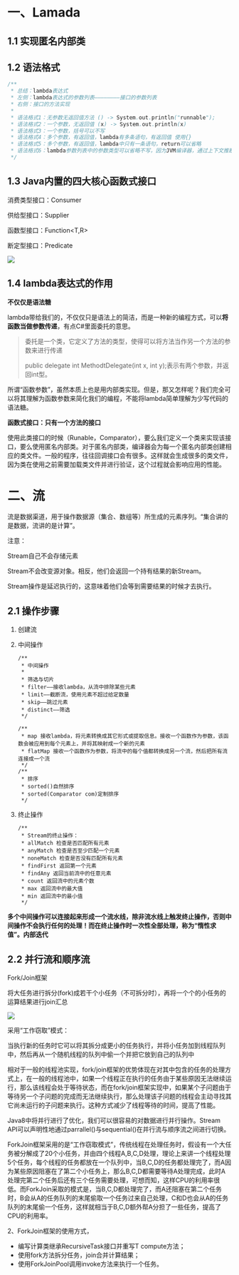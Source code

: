 # 一、Lamada

## 1.1 实现匿名内部类

## 1.2 语法格式

```java
/**
 * 总结：lambda表达式
 * 左侧：lambda表达式的参数列表————————接口的参数列表
 * 右侧：接口的方法实现
 *
 * 语法格式1：无参数无返回值方法 () -> System.out.println("runnable");
 * 语法格式2：一个参数，无返回值 (x) -> System.out.println(x)
 * 语法格式3：一个参数，括号可以不写
 * 语法格式4：多个参数，有返回值，lambda有多条语句，有返回值 使用{}
 * 语法格式5：多个参数，有返回值，lambda中只有一条语句，return可以省略
 * 语法格式6：lambda参数列表中的参数类型可以省略不写，因为JVM编译器，通过上下文推断出数据类型，即“类型推断”
 */
```

## 1.3 Java内置的四大核心函数式接口

消费类型接口：Consumer<T>

供给型接口：Supplier<T>

函数型接口：Function<T,R>

断定型接口：Predicate<T>

![](http://mycsdnblog.work/201919121408-c.png)

## 1.4 lambda表达式的作用

**不仅仅是语法糖**

lambda带给我们的，不仅仅只是语法上的简洁，而是一种新的编程方式，可以**将函数当做参数传递**，有点C#里面委托的意思。

> 委托是一个类，它定义了方法的类型，使得可以将方法当作另一个方法的参数来进行传递
>
> public delegate int MethodtDelegate(int x, int y);表示有两个参数，并返回int型。

所谓“函数参数”，虽然本质上也是用内部类实现。但是，那又怎样呢？我们完全可以将其理解为函数参数来简化我们的编程，不能将lambda简单理解为少写代码的语法糖。

**函数式接口：只有一个方法的接口**

使用此类接口的时候（Runable，Comparator），要么我们定义一个类来实现该接口，要么使用匿名内部类。对于匿名内部类，编译器会为每一个匿名内部类创建相应的类文件。一般的程序，往往回调接口会有很多。这样就会生成很多的类文件，因为类在使用之前需要加载类文件并进行验证，这个过程就会影响应用的性能。

# 二、流

流是数据渠道，用于操作数据源（集合、数组等）所生成的元素序列。“集合讲的是数据，流讲的是计算”。

注意：

Stream自己不会存储元素

Stream不会改变源对象。相反，他们会返回一个持有结果的新Stream。

Stream操作是延迟执行的，这意味着他们会等到需要结果的时候才去执行。

## 2.1 操作步骤

1. 创建流

2. 中间操作

   ```
   /**
    * 中间操作
    *
    * 筛选与切片
    * filter——接收lambda，从流中排除某些元素
    * limit——截断流，使用元素不超过给定数量
    * skip——跳过元素
    * distinct——筛选
    */
   
   /**
    * map 接收lambda，将元素转换成其它形式或提取信息。接收一个函数作为参数，该函数会被应用到每个元素上，并将其映射成一个新的元素
    * flatMap 接收一个函数作为参数，将流中的每个值都转换成另一个流，然后把所有流连接成一个流
    */
   /**
    * 排序
    * sorted()自然排序
    * sorted(Comparator com)定制排序
    */
   ```

3. 终止操作

   ```
   /**
    * Stream的终止操作：
    * allMatch 检查是否匹配所有元素
    * anyMatch 检查是否至少匹配一个元素
    * noneMatch 检查是否没有匹配所有元素
    * findFirst 返回第一个元素
    * findAny 返回当前流中的任意元素
    * count 返回流中的元素个数
    * max 返回流中的最大值
    * min 返回流中的最小值
    */
   ```

**多个中间操作可以连接起来形成一个流水线，除非流水线上触发终止操作，否则中间操作不会执行任何的处理！而在终止操作时一次性全部处理，称为“惰性求值”。内部迭代**

## 2.2 并行流和顺序流

Fork/Join框架

将大任务进行拆分(fork)成若干个小任务（不可拆分时），再将一个个的小任务的运算结果进行join汇总

![](http://mycsdnblog.work/201919121632-v.png)

采用“工作窃取”模式：

当执行新的任务时它可以将其拆分成更小的任务执行，并将小任务加到线程队列中，然后再从一个随机线程的队列中偷一个并把它放到自己的队列中

相对于一般的线程池实现，fork/join框架的优势体现在对其中包含的任务的处理方式上，在一般的线程池中，如果一个线程正在执行的任务由于某些原因无法继续运行，那么该线程会处于等待状态，而在fork/join框架实现中，如果某个子问题由于等待另一个子问题的完成而无法继续执行，那么处理该子问题的线程会主动寻找其它尚未运行的子问题来执行。这种方式减少了线程等待的时间，提高了性能。

Java8中将并行进行了优化，我们可以很容易的对数据进行并行操作。Stream API可以声明性地通过parrallel()与sequential()在并行流与顺序流之间进行切换。

ForkJoin框架采用的是“工作窃取模式”，传统线程在处理任务时，假设有一个大任务被分解成了20个小任务，并由四个线程A,B,C,D处理，理论上来讲一个线程处理5个任务，每个线程的任务都放在一个队列中，当B,C,D的任务都处理完了，而A因为某些原因阻塞在了第二个小任务上，那么B,C,D都需要等待A处理完成，此时A处理完第二个任务后还有三个任务需要处理，可想而知，这样CPU的利用率很低。而ForkJoin采取的模式是，当B,C,D都处理完了，而A还阻塞在第二个任务时，B会从A的任务队列的末尾偷取一个任务过来自己处理，C和D也会从A的任务队列的末尾偷一个任务，这样就相当于B,C,D额外帮A分担了一些任务，提高了CPU的利用率。

2、ForkJoin框架的使用方式，

- 编写计算类继承RecursiveTask<T>接口并重写T compute方法；
- 使用fork方法拆分任务，join合并计算结果；
- 使用ForkJoinPool调用invoke方法来执行一个任务。

